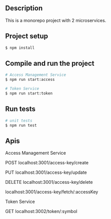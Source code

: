 
## Description

This is a monorepo project with 2 microservices.

## Project setup

```bash
$ npm install
```

## Compile and run the project

```bash
# Access Management Service
$ npm run start:access

# Token Service
$ npm run start:token

```

## Run tests

```bash
# unit tests
$ npm run test

```

## Apis

Access Management Service

POST localhost:3001/access-key/create

PUT localhost:3001/access-key/update

DELETE localhost:3001/access-key/delete

localhost:3001/access-key/fetch/:accessKey

Token Service

GET localhost:3002/token/:symbol
